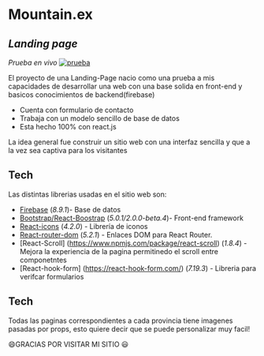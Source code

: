 # Mountain.ex
## _Landing page_
 _Prueba en vivo_
[![prueba](https://cutt.ly/yRgl1Y0)](https://hungry-boyd-3060a4.netlify.app/)



El proyecto de una Landing-Page nacio como una prueba a mis capacidades de desarrollar una web con una base solida en front-end y basicos conocimientos de backend(firebase)

- Cuenta con formulario de contacto
- Trabaja con un modelo sencillo de base de datos
- Esta hecho 100% con react.js


La idea general fue construir un sitio web con una interfaz sencilla y que a la vez sea captiva para los visitantes





## Tech

Las distintas librerias usadas en el sitio web son:

- [Firebase](https://console.firebase.google.com/) (_8.9.1_)- Base de datos
- [Bootstrap/React-Boostrap](https://github.com/twbs/bootstrap) (_5.0.1/2.0.0-beta.4_)- Front-end framework
- [React-icons](https://react-icons.github.io/react-icons/) (_4.2.0_) - Librería de iconos 
- [React-router-dom](https://www.npmjs.com/package/react-router-dom) (_5.2.1_) - Enlaces DOM para React Router.
- [React-Scroll] (https://www.npmjs.com/package/react-scroll) (_1.8.4_) - Mejora la experiencia de la pagina permitinedo el scroll entre componetntes
- [React-hook-form] (https://react-hook-form.com/)  (_7.19.3_) - Libreria para verifcar formularios

## Tech

Todas las paginas correspondientes a cada provincia tiene imagenes pasadas por props, esto quiere decir que se puede personalizar muy facil!

 😄GRACIAS POR VISITAR MI SITIO 😃
